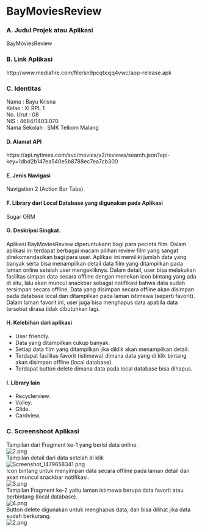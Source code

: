 # BayMoviesReview

### A. Judul Projek atau Aplikasi
BayMoviesReview

### B. Link Aplikasi
<p> http://www.mediafire.com/file/sh9pcqtxxjq4vwc/app-release.apk </p> 

### C. Identitas 
Nama          : Bayu Krisna <br>
Kelas         : XI RPL 1 <br>
No. Urut      : 08 <br>
NIS           : 4684/1403.070 <br>
Nama Sekolah  : SMK Telkom Malang <br>

#### D. Alamat API
<p> https://api.nytimes.com/svc/movies/v2/reviews/search.json?api-key=1dbd2b147ea540e5b8788ec7ea7cb300 </p>

#### E. Jenis Navigasi
Navigation 2 (Action Bar Tabs).

#### F. Library dari Local Database yang digunakan pada Aplikasi 
Sugar ORM

#### G. Deskripsi Singkat.
Aplikasi BayMoviesReview diperuntukann bagi para pecinta film. Dalam aplikasi ini terdapat berbagai macam pilihan review film yang sangat direkomendasikan bagi para user. Aplikasi ini memiliki jumlah data yang banyak serta bisa menampilkan detail data film yang ditampilkan pada laman online setelah user mengekliknya. Dalam detail, user bisa melakukan fasilitas simpan data secara offline dengan menekan icon bintang yang ada di situ, lalu akan muncul snackbar sebagai notifikasi bahwa data sudah tersimpan secara offline. Data yang disimpan secara offline akan disimpan pada database local dan ditampilkan pada laman istimewa (seperti favorit). Dalam laman favorit ini, user juga bisa menghapus data apabila data tersebut dirasa tidak dibutuhkan lagi.

#### H. Kelebihan dari aplikasi
- User friendly.
- Data yang ditampilkan cukup banyak.
- Setiap data film yang ditampilkan jika diklik akan menampilkan detail.
- Terdapat fasilitas favorit (istimewa) dimana data yang di klik bintang akan disimpan offline (local database).
- Terdapat button delete dimana data pada local database bisa dihapus.

#### I. Library lain
- Recyclerview.
- Volley.
- Glide.
- Cardview.

### C. Screenshoot Aplikasi
Tampilan dari Fragment ke-1 yang berisi data online. <br>
![2.png](https://s12.postimg.org/prp075371/ss4.jpg/) <br>
Tampilan detail dari data setelah di klik <br>
![Screenshot_1479658341.png](https://s12.postimg.org/s26f9yxot/ss2.jpg)<br>
Icon bintang untuk menyimpan data secara offline pada laman detail dan akan muncul snackbar notifikasi.<br>
![3.png](https://s14.postimg.org/ls6cc2oq9/ss5.jpg) <br>
Tampilan Fragment ke-2 yaitu laman istimewa berupa data favorit atau berbintang (local database). <br>
![4.png](https://s11.postimg.org/5qs0drrxv/ss1.jpg/) <br>
Button delete digunakan untuk menghapus data, dan bisa dilihat jika data sudah berkurang. <br>
![2.png](https://s30.postimg.org/yvo2d04xt/ss3.jpg) <br>
